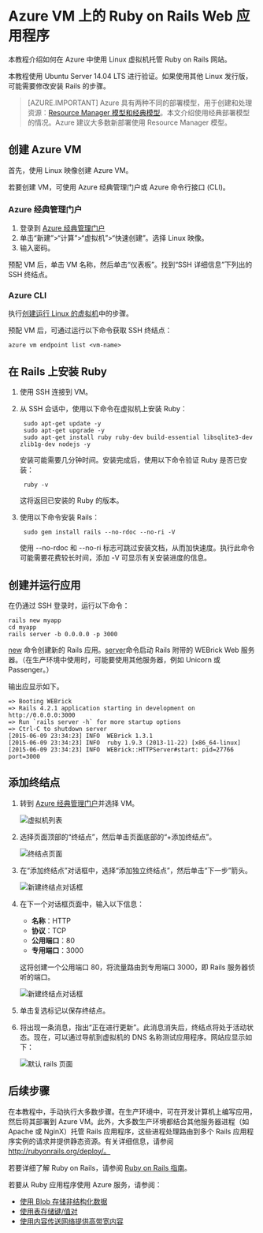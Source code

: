 <properties
    pageTitle="在 Linux VM 上托管 Ruby on Rails 网站 | Azure"
    description="在 Azure 上使用 Linux 虚拟机设置和托管基于 Ruby on Rails 的网站。"
    services="virtual-machines-linux"
    documentationcenter="ruby"
    author="rmcmurray"
    manager="erikre"
    editor=""
    tags="azure-service-management" />
<tags
    ms.assetid="aad32685-3550-4bff-9c73-beb8d70b3291"
    ms.service="virtual-machines-linux"
    ms.workload="web"
    ms.tgt_pltfrm="vm-linux"
    ms.devlang="ruby"
    ms.topic="article"
    ms.date="11/01/2016"
    wacn.date="01/13/2017"
    ms.author="robmcm" />  


# Azure VM 上的 Ruby on Rails Web 应用程序
本教程介绍如何在 Azure 中使用 Linux 虚拟机托管 Ruby on Rails 网站。

本教程使用 Ubuntu Server 14.04 LTS 进行验证。如果使用其他 Linux 发行版，可能需要修改安装 Rails 的步骤。

> [AZURE.IMPORTANT]
Azure 具有两种不同的部署模型，用于创建和处理资源：[Resource Manager 模型和经典模型](/documentation/articles/resource-manager-deployment-model/)。本文介绍使用经典部署模型的情况。Azure 建议大多数新部署使用 Resource Manager 模型。
> 
> 

## 创建 Azure VM
首先，使用 Linux 映像创建 Azure VM。

若要创建 VM，可使用 Azure 经典管理门户或 Azure 命令行接口 \(CLI\)。

### Azure 经典管理门户
1. 登录到 [Azure 经典管理门户](http://manage.windowsazure.cn)
2. 单击“新建”\>“计算”\>“虚拟机”\>“快速创建”。选择 Linux 映像。
3. 输入密码。

预配 VM 后，单击 VM 名称，然后单击“仪表板”。找到“SSH 详细信息”下列出的 SSH 终结点。

### Azure CLI
执行[创建运行 Linux 的虚拟机][vm-instructions]中的步骤。

预配 VM 后，可通过运行以下命令获取 SSH 终结点：

    azure vm endpoint list <vm-name>  

## 在 Rails 上安装 Ruby
1. 使用 SSH 连接到 VM。
2. 从 SSH 会话中，使用以下命令在虚拟机上安装 Ruby：
   
        sudo apt-get update -y
        sudo apt-get upgrade -y
        sudo apt-get install ruby ruby-dev build-essential libsqlite3-dev zlib1g-dev nodejs -y
   
    安装可能需要几分钟时间。安装完成后，使用以下命令验证 Ruby 是否已安装：
   
        ruby -v
   
    这将返回已安装的 Ruby 的版本。
3. 使用以下命令安装 Rails：
   
        sudo gem install rails --no-rdoc --no-ri -V
   
    使用 --no-rdoc 和 --no-ri 标志可跳过安装文档，从而加快速度。执行此命令可能需要花费较长时间，添加 -V 可显示有关安装进度的信息。

## 创建并运行应用
在仍通过 SSH 登录时，运行以下命令：

    rails new myapp
    cd myapp
    rails server -b 0.0.0.0 -p 3000

[new](http://guides.rubyonrails.org/command_line.html#rails-new) 命令创建新的 Rails 应用。[server](http://guides.rubyonrails.org/command_line.html#rails-server)命令启动 Rails 附带的 WEBrick Web 服务器。（在生产环境中使用时，可能要使用其他服务器，例如 Unicorn 或 Passenger。）

输出应显示如下。

    => Booting WEBrick
    => Rails 4.2.1 application starting in development on http://0.0.0.0:3000
    => Run `rails server -h` for more startup options
    => Ctrl-C to shutdown server
    [2015-06-09 23:34:23] INFO  WEBrick 1.3.1
    [2015-06-09 23:34:23] INFO  ruby 1.9.3 (2013-11-22) [x86_64-linux]
    [2015-06-09 23:34:23] INFO  WEBrick::HTTPServer#start: pid=27766 port=3000

## 添加终结点
1. 转到 [Azure 经典管理门户][management-portal]并选择 VM。
   
    ![虚拟机列表][vmlist]  

2. 选择页面顶部的“终结点”，然后单击页面底部的“+添加终结点”。
   
    ![终结点页面][endpoints]
3. 在“添加终结点”对话框中，选择“添加独立终结点”，然后单击“下一步”箭头。
   
    ![新建终结点对话框][new-endpoint1]
4. 在下一个对话框页面中，输入以下信息：
   
    * **名称**：HTTP
    * **协议**：TCP
    * **公用端口**：80
    * **专用端口**：3000
     
     这将创建一个公用端口 80，将流量路由到专用端口 3000，即 Rails 服务器侦听的端口。
     
     ![新建终结点对话框][new-endpoint]
5. 单击复选标记以保存终结点。
6. 将出现一条消息，指出“正在进行更新”。此消息消失后，终结点将处于活动状态。现在，可以通过导航到虚拟机的 DNS 名称测试应用程序。网站应显示如下：
   
    ![默认 rails 页面][default-rails-cloud]  

## <a id="next"></a> 后续步骤
在本教程中，手动执行大多数步骤。在生产环境中，可在开发计算机上编写应用，然后将其部署到 Azure VM。此外，大多数生产环境都结合其他服务器进程（如 Apache 或 NginX）托管 Rails 应用程序，这些进程处理路由到多个 Rails 应用程序实例的请求并提供静态资源。有关详细信息，请参阅 http://rubyonrails.org/deploy/。

若要详细了解 Ruby on Rails，请参阅 [Ruby on Rails 指南][rails-guides]。

若要从 Ruby 应用程序使用 Azure 服务，请参阅：

* [使用 Blob 存储非结构化数据][blobs]
* [使用表存储键/值对][tables]
* [使用内容传送网络提供高带宽内容][cdn-howto]

<!-- WA.com links -->
[blobs]: /documentation/articles/storage-ruby-how-to-use-blob-storage/
[cdn-howto]: /develop/ruby/app-services/
[management-portal]: https://manage.windowsazure.cn/
[tables]: /documentation/articles/storage-ruby-how-to-use-table-storage/
[vm-instructions]: /documentation/articles/virtual-machines-linux-classic-createportal/

<!-- External Links -->
[rails-guides]: http://guides.rubyonrails.org/
[sqlite3]: http://www.sqlite.org/

<!-- Images -->


[default-rails-cloud]: ./media/virtual-machines-linux-classic-ruby-rails-web-app/basicrailscloud.png
[vmlist]: ./media/virtual-machines-linux-classic-ruby-rails-web-app/vmlist.png
[endpoints]: ./media/virtual-machines-linux-classic-ruby-rails-web-app/endpoints.png
[new-endpoint]: ./media/virtual-machines-linux-classic-ruby-rails-web-app/newendpoint.png
[new-endpoint1]: ./media/virtual-machines-linux-classic-ruby-rails-web-app/newendpoint1.png

<!---HONumber=Mooncake_0109_2017-->
<!--Update_Description: update meta properties & wording update-->